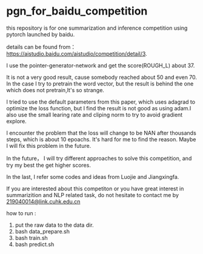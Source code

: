 # pgn_for_baidu_competition



this repository is for one summarization and inference competition using pytorch launched by baidu.

details can be found from：    https://aistudio.baidu.com/aistudio/competition/detail/3.

I use the pointer-generator-network and get the score(ROUGH_L) about 37. 


It is not a very good result, cause somebody reached about 50 and even 70. In the case I try to pretrain the word vector, but the result is behind the one which does not pretrain,It's so strange.

I tried to use the default parameters from this paper, which uses adagrad to optimize the loss function, but I find the result is not good as using adam.I also use the small learing rate and cliping norm to try to avoid gradient explore.



I encounter the problem that the loss will change to be NAN after thousands steps, which is about 10 epoachs. It's hard for me to find the reason. Maybe I will fix this problem in the future.

In the future， I will try different approaches to solve this competition, and try my best the get higher scores.

In the last, I refer some codes and ideas from Luojie and Jiangxingfa.

If you are interested about this competiton or you have great interest in summarizition and NLP related task, do not hesitate to contact me by 219040014@link.cuhk.edu.cn



how to run :
   1. put the raw data  to the data dir.
   2. bash data_prepare.sh
   3. bash train.sh
   4. bash predict.sh

